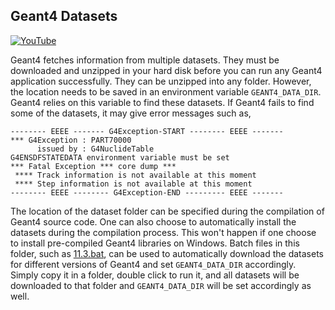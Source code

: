 ## Geant4 Datasets

[![YouTube](https://img.shields.io/badge/You-Tube-red?style=flat)](https://youtu.be/62KUamdelkU)

Geant4 fetches information from multiple datasets. They must be downloaded and unzipped in your hard disk before you can run any Geant4 application successfully. They can be unzipped into any folder. However, the location needs to be saved in an environment variable `GEANT4_DATA_DIR`. Geant4 relies on this variable to find these datasets. If Geant4 fails to find some of the datasets, it may give error messages such as,

```
-------- EEEE ------- G4Exception-START -------- EEEE -------
*** G4Exception : PART70000
      issued by : G4NuclideTable
G4ENSDFSTATEDATA environment variable must be set
*** Fatal Exception *** core dump ***
 **** Track information is not available at this moment
 **** Step information is not available at this moment
-------- EEEE -------- G4Exception-END --------- EEEE -------
```

The location of the dataset folder can be specified during the compilation of Geant4 source code. One can also choose to automatically install the datasets during the compilation process. This won't happen if one choose to install pre-compiled Geant4 libraries on Windows. Batch files in this folder, such as [11.3.bat](11.3.bat), can be used to automatically download the datasets for different versions of Geant4 and set `GEANT4_DATA_DIR` accordingly. Simply copy it in a folder, double click to run it, and all datasets will be downloaded to that folder and `GEANT4_DATA_DIR` will be set accordingly as well.
